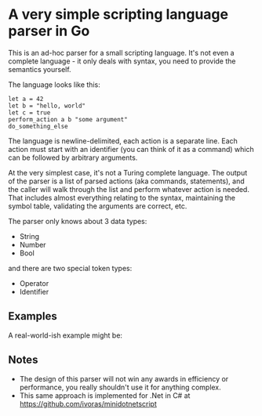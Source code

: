 # A very simple scripting language parser in Go

This is an ad-hoc parser for a small scripting language. It's not even a complete language - it only deals with syntax, you need to provide the semantics yourself.

The language looks like this:

```
let a = 42
let b = "hello, world"
let c = true
perform_action a b "some argument"
do_something_else
```

The language is newline-delimited, each action is a separate line. Each action must start with an identifier (you can think of it as a command) which can be followed by arbitrary arguments.

At the very simplest case, it's not a Turing complete language. The output of the parser is a list of parsed actions (aka commands, statements),
and the caller will walk through the list and perform whatever action is needed. That includes almost everything relating to the syntax, maintaining the symbol table,
validating the arguments are correct, etc.

The parser only knows about 3 data types:

* String
* Number
* Bool

and there are two special token types:

* Operator
* Identifier

## Examples

A real-world-ish example might be:


## Notes

* The design of this parser will not win any awards in efficiency or performance, you really shouldn't use it for anything complex.
* This same approach is implemented for .Net in C# at https://github.com/ivoras/minidotnetscript
